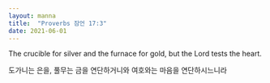 ```yaml
---
layout: manna
title:  "Proverbs 잠언 17:3"
date: 2021-06-01
---
```

The crucible for silver and the furnace for gold,
    but the Lord tests the heart.

도가니는 은을, 풀무는 금을 연단하거니와 여호와는 마음을 연단하시느니라
